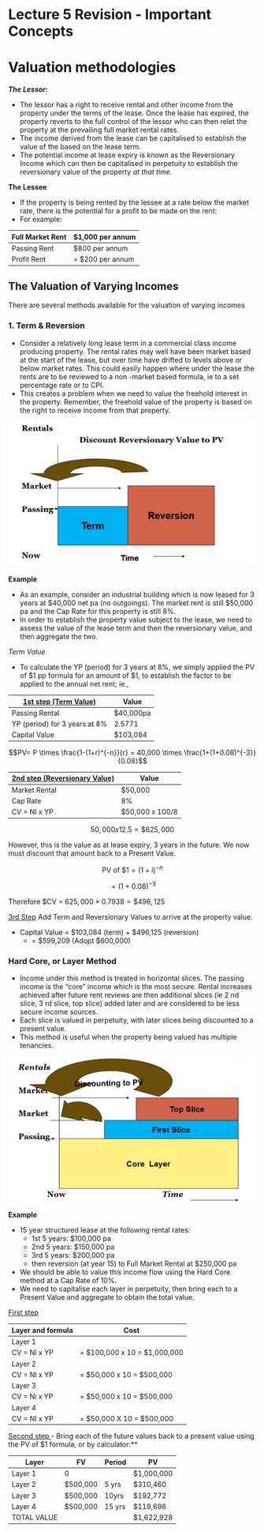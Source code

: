 # Lecture 5 Revision - Important Concepts
# Valuation methodologies


***The Lessor:***  
- The lessor has a right to receive rental and other income from the property under the terms of the lease.  Once the lease has expired, the property  reverts to the full control of the lessor who can then relet the property at the prevailing full market rental rates.  
- The income derived from the lease can be capitalised to establish the value of the based on the lease term.  
- The potential income at lease expiry is known as the Reversionary Income which can then be capitalised in perpetuity to establish the reversionary value of the property *at that time.*    

**The Lessee**
- If the property is being rented by the lessee at a rate below the market 
rate, there is the potential for a profit to be made on the rent: 
- For example:

Full Market Rent   | $1,000 per annum
| --- | ---
Passing Rent |   $800 per annum
Profit Rent  | =     $200 per annum

## The Valuation of Varying Incomes
There are several methods available for the valuation of varying incomes


### 1. Term & Reversion
- Consider a relatively long lease term in a commercial class income producing property.  The rental rates may well have been market based at the start of the lease, but over time have drifted to levels above or below market rates. This could easily happen where under the lease the rents are to be reviewed to a non -market based formula, ie to a set percentage rate or to CPI.        
- This creates a problem when we need to value the freehold interest in the property.  Remember, the freehold value of the property is based on the right to receive income from that property.  

![alt text](assets\IMG16.PNG)

**Example**
- As an example, consider an industrial building which is now leased for 3 years at \$40,000 net pa (no outgoings). The market rent is still \$50,000 pa and the Cap Rate for this property is still 8%. 
- In order to establish the property value subject to the lease, we need to assess the value of the lease term and then the reversionary value, and then aggregate the two.

*Term Value*

- To calculate the YP (period) for 3 years at 8%, we simply applied the PV of \$1 pp formula for an amount of $1, to establish the factor to be applied to the annual net rent; ie.,

<u>1st  step (Term Value)</u> | Value
| --- | ---
Passing Rental |      $40,000pa
YP (period) for 3 years at 8% |    2.5771
Capital Value      |  $103,084

$$PV= P \times \frac{1-(1+r)^{-n}}{r} = 40,000 \times \frac{1+(1+0.08)^{-3}}{0.08}$$


<u>2nd step (Reversionary Value)</u> | Value
| --- | ---
Market Rental| $50,000
Cap Rate  | 8%
CV = NI x YP | $50,000 x  100/8 


$$ 50,000 x 12.5 =  \$625,000 $$

However, this is the value as at lease expiry, 3 years in the future.  We now must discount that amount back to a Present Value. 

$$ \text{PV of \$1} = (1 + i)^{-n}  $$

$$= (1 + 0.08)^{-3}$$

Therefore $CV  = $625,000 \times 0.7938 = \$496,125$

<u>3rd  Step</u>
Add Term and Reversionary Values to arrive at the property value.
- Capital Value  = $103,084 (term) + $496,125 (reversion)
  - = $599,209 (Adopt $600,000)

### Hard Core, or Layer Method
- Income under this method is treated in horizontal slices.  The passing income is the “core” income which is the most secure.  Rental increases achieved after future rent reviews are then additional slices (ie 2 nd  slice, 3 rd  slice, top slice) added later and are considered to be less secure income sources.
- Each slice is valued in perpetuity, with later slices being discounted to a present value. 
- This method is useful when the property being valued has multiple tenancies.   

![alt text](assets\IMG17.PNG)


**Example**

- 15 year structured lease at the following rental rates:
  - 1st  5 years:  \$100,000 pa
  - 2nd  5 years:  \$150,000 pa
  - 3rd  5 years:  \$200,000 pa
  - then reversion (at year 15) to Full Market Rental at \$250,000 pa 
- We should be able to value this income flow using the Hard Core method at a Cap Rate of 10%.
- We need to capitalise each layer in perpetuity, then bring each to a Present Value and aggregate to obtain the total value.

<u> First step </u>

Layer and formula | Cost
| --- | ---
Layer 1 | 
 CV  = NI x YP | =  $100,000 x 10  =  $1,000,000
Layer 2 |
  CV = NI x YP  | =  $50,000 x 10 =  $500,000
Layer 3 |
  CV = Ni x YP  | =  $50,000 x 10 =  $500,000
Layer 4 |
  CV = NI x YP  | =  $50,000 X 10 =  $500,000 

<u> Second step </u> - Bring each of the future values back to a present value using the PV of \$1 formula, or by calculator:**

 Layer  | FV        | Period   |      PV
| --- | --- | --- | ---
Layer 1 | 0         |          |  $1,000,000
Layer 2 |  $500,000 |  5 yrs   |  $310,460
Layer 3 |  $500,000 |  10yrs   |  $192,772
Layer 4 |  $500,000 |  15 yrs  |  $119,696     
TOTAL VALUE |       |          |  $1,622,928
